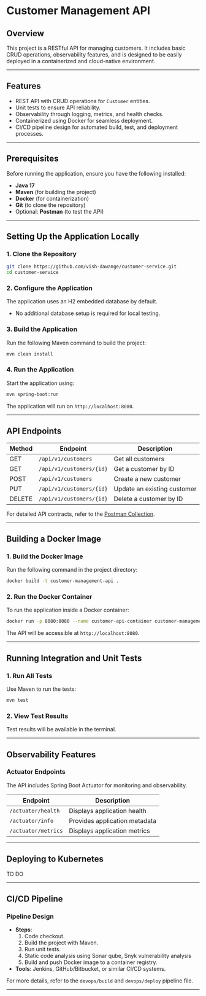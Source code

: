 # **Customer Management API**

## **Overview**

This project is a RESTful API for managing customers. It includes basic CRUD operations, observability features, and is designed to be easily deployed in a containerized and cloud-native environment.

---

## **Features**

- REST API with CRUD operations for `Customer` entities.
- Unit tests to ensure API reliability.
- Observability through logging, metrics, and health checks.
- Containerized using Docker for seamless deployment.
- CI/CD pipeline design for automated build, test, and deployment processes.

---

## **Prerequisites**

Before running the application, ensure you have the following installed:

- **Java 17**
- **Maven** (for building the project)
- **Docker** (for containerization)
- **Git** (to clone the repository)
- Optional: **Postman** (to test the API)

---

## **Setting Up the Application Locally**

### **1. Clone the Repository**
```bash
git clone https://github.com/vish-dawange/customer-service.git
cd customer-service
```

### **2. Configure the Application**
The application uses an H2 embedded database by default.

- No additional database setup is required for local testing.

### **3. Build the Application**
Run the following Maven command to build the project:
```bash
mvn clean install
```

### **4. Run the Application**
Start the application using:
```bash
mvn spring-boot:run
```

The application will run on `http://localhost:8080`.

---

## **API Endpoints**

| **Method** | **Endpoint**             | **Description**               |
|------------|--------------------------|-------------------------------|
| GET        | `/api/v1/customers`      | Get all customers             |
| GET        | `/api/v1/customers/{id}` | Get a customer by ID          |
| POST       | `/api/v1/customers`      | Create a new customer         |
| PUT        | `/api/v1/customers/{id}` | Update an existing customer   |
| DELETE     | `/api/v1/customers/{id}` | Delete a customer by ID       |

For detailed API contracts, refer to the [Postman Collection](postman/customer-api-service.postman_collection.json).

---

## **Building a Docker Image**

### **1. Build the Docker Image**
Run the following command in the project directory:
```bash
docker build -t customer-management-api .
```

### **2. Run the Docker Container**
To run the application inside a Docker container:
```bash
docker run -p 8080:8080 --name customer-api-container customer-management-api
```

The API will be accessible at `http://localhost:8080`.

---

## **Running Integration and Unit Tests**

### **1. Run All Tests**
Use Maven to run the tests:
```bash
mvn test
```

### **2. View Test Results**
Test results will be available in the terminal.

---

## **Observability Features**

### **Actuator Endpoints**
The API includes Spring Boot Actuator for monitoring and observability.

| **Endpoint**     | **Description**             |
|-------------------|-----------------------------|
| `/actuator/health` | Displays application health |
| `/actuator/info`   | Provides application metadata |
| `/actuator/metrics` | Displays application metrics |

---

## **Deploying to Kubernetes**
TO DO

---

## **CI/CD Pipeline**

### **Pipeline Design**
- **Steps**:
    1. Code checkout.
    2. Build the project with Maven.
    3. Run unit tests.
    4. Static code analysis using Sonar qube, Snyk vulnerability analysis
    5. Build and push Docker image to a container registry.
- **Tools**: Jenkins, GitHub/Bitbucket, or similar CI/CD systems.

For more details, refer to the `devops/build` and `devops/deploy` pipeline file.

---
